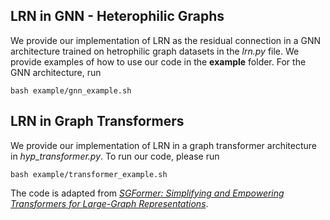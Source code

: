 ## LRN in GNN - Heterophilic Graphs
We provide our implementation of LRN as the residual connection in a GNN architecture trained on hetrophilic graph datasets in the *lrn.py* file. We provide examples of how to use our code in the **example** folder. For the GNN architecture, run
```
bash example/gnn_example.sh
```
## LRN in Graph Transformers
We provide our implementation of LRN in a graph transformer architecture in *hyp_transformer.py*. To run our code, please run
```
bash example/transformer_example.sh
```
The code is adapted from [*SGFormer: Simplifying and Empowering Transformers for Large-Graph Representations*](https://arxiv.org/abs/2306.10759). 
